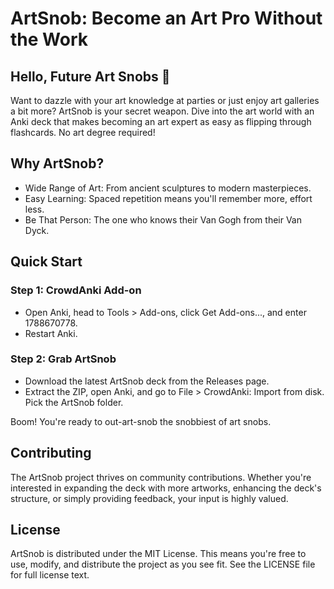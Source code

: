 # ArtSnob: Become an Art Pro Without the Work

## Hello, Future Art Snobs 👋

Want to dazzle with your art knowledge at parties or just enjoy art galleries a bit more? ArtSnob 
is your secret weapon. Dive into the art world with an Anki deck that makes becoming an art expert
as easy as flipping through flashcards. No art degree required!

## Why ArtSnob?

 - Wide Range of Art: From ancient sculptures to modern masterpieces.
 - Easy Learning: Spaced repetition means you'll remember more, effort less.
 - Be That Person: The one who knows their Van Gogh from their Van Dyck.

## Quick Start

### Step 1: CrowdAnki Add-on

 - Open Anki, head to Tools > Add-ons, click Get Add-ons..., and enter 1788670778.
 - Restart Anki.

### Step 2: Grab ArtSnob

 - Download the latest ArtSnob deck from the Releases page.
 - Extract the ZIP, open Anki, and go to File > CrowdAnki: Import from disk. Pick the ArtSnob folder.

Boom! You're ready to out-art-snob the snobbiest of art snobs.

## Contributing

The ArtSnob project thrives on community contributions. Whether you're interested in expanding the deck with more artworks,
enhancing the deck's structure, or simply providing feedback, your input is highly valued.

## License

ArtSnob is distributed under the MIT License. This means you're free to use, modify, and distribute the project as you see fit.
See the LICENSE file for full license text.
